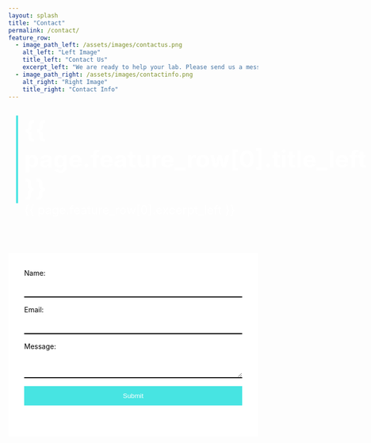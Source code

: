 ```yaml
---
layout: splash
title: "Contact"
permalink: /contact/
feature_row:
  - image_path_left: /assets/images/contactus.png
    alt_left: "Left Image"
    title_left: "Contact Us"
    excerpt_left: "We are ready to help your lab. Please send us a message below describing your needs and we would be happy to schedule a video call consultation."
  - image_path_right: /assets/images/contactinfo.png
    alt_right: "Right Image"
    title_right: "Contact Info"
---
```


<style>
  .feature-container {
    display: flex;
    justify-content: space-between;
  }

  .feature-row {
    margin-left: 0;
    position: relative;
  }

  .feature-row .header-content {
    color: #ffffff;
    padding: 2rem; /* Adjust the padding values here */
    position: absolute;
    top: 50%;
    left: 50%;
    transform: translate(-50%, -50%);
  }

  .feature-row .header-content h1 {
    font-size: 3rem;
    margin: 0;
  }

  .feature-row .header-content p {
    font-size: 1.5rem;
    margin: 0;
  }

  .color-line {
    height: 100%;
    position: absolute;
    left: -2rem;
    top: 50%;
    transform: translateY(-50%);
    width: 8px;
    background-color: #47e4e2;
  }

  .contact-info p {
    font-size: 0.9rem;
    color: #ffffff;
    white-space: nowrap;
  }

  .contact-form {
    background-color: #ffffff;
  }

  .contact-form label {
    display: block;
    margin-bottom: 0.5rem;
    color: #000000;
  }

  .contact-form input,
  .contact-form textarea {
    width: 100%;
    padding: 0.5rem 0;
    margin-bottom: 1rem;
    border: none;
    border-bottom: 2px solid #000000;
    background-color: #ffffff;
    color: #000000;
  }

  .contact-form input[type="submit"] {
    background-color: #47e4e2;
    color: #ffffff;
    border: none;
    padding: 0.75rem 1rem;
    cursor: pointer;
  }

  .contact-form input[type="submit"]:hover {
    background-color: #31b2af;
  }
</style>

<div style="position: relative;">
  <div class="feature-container">
    <div class="feature-row" style="background-image: url('{{ page.feature_row[0].image_path_left }}'); background-size: cover; background-position: center; display: flex;">
      <div class="header-content" style="color: #ffffff; padding: 1rem; position: relative;">
        <h1 style="font-size: 3rem; margin-left: 1rem;">
          <span style="position: relative;">
            <span class="color-line" style="position: absolute; left: -1rem; top: 50%; transform: translateY(-50%); width: 4px; height: 100%; background-color: #47e4e2;"></span>
            {{ page.feature_row[0].title_left }}
          </span>
        </h1>
        <p style="font-size: 1.5rem; margin-left: 1rem;">{{ page.feature_row[0].excerpt_left }}</p>
      </div>
    </div>
    <div class="feature-row" style="background-image: url('{{ page.feature_row[1].image_path_right }}'); background-size: cover; background-position: center; display: flex; position: relative;">
      <div class="contact-info" style="width: 33%; display: flex; flex-direction: column; color: #ffffff; justify-content: flex-end; padding: 1rem;">
        <h2 style="font-size: 2rem; color: #ffffff; margin-bottom: 1rem;">Contact Info</h2>
        <div style="display: flex; align-items: center; margin-bottom: 1rem;">
          <svg xmlns="http://www.w3.org/2000/svg" width="30" height="30" viewBox="0 0 384 512">
            <path fill="#ffffff" d="M172.268 501.67C26.97 291.031 0 269.413 0 192 0 85.961 85.961 0 192 0s192 85.961 192 192c0 77.413-26.97 99.031-172.268 309.67-9.535 13.774-29.93 13.773-39.464 0zM192 272c44.183 0 80-35.817 80-80s-35.817-80-80-80-80 35.817-80 80 35.817 80 80 80z"/>
          </svg>
          <p style="margin: 0 0 0 0.5rem;">Catalyst Neuro <br>844 Rose Drive, <br> Benicia, CA 94510</p>
        </div>
        <div style="display: flex; align-items: center;">
          <svg xmlns="http://www.w3.org/2000/svg" color="#ffffff" width="30" height="30" viewBox="0 0 448 512">
            <path fill="#ffffff" d="M400 32H48C21.49 32 0 53.49 0 80v352c0 26.51 21.49 48 48 48h352c26.51 0 48-21.49 48-48V80c0-26.51-21.49-48-48-48zM178.117 262.104C87.429 196.287 88.353 196.121 64 177.167V152c0-13.255 10.745-24 24-24h272c13.255 0 24 10.745 24 24v25.167c-24.371 18.969-23.434 19.124-114.117 84.938-10.5 7.655-31.392 26.12-45.883 25.894-14.503.218-35.367-18.227-45.883-25.895zM384 217.775V360c0 13.255-10.745 24-24 24H88c-13.255 0-24-10.745-24-24V217.775c13.958 10.794 33.329 25.236 95.303 70.214 14.162 10.341 37.975 32.145 64.694 32.011h0c26.768.134 50.568-21.64 64.706-31.98 61.984-44.961 81.225-59.542 95.297-70.225zM400 96H48V80c0-8.837 7.163-16 16-16h320c8.837 0 16 7.163 16 16v16z"/>
          </svg>
          <p style="margin: 0 0 0 0.5rem;">info@catalystneuro.com</p>
        </div>
      </div>
    </div>
  </div>
</div>
  <div class="contact-form" style="padding: 2rem;">
    <form method="post" action="#" netlify>
      <label for="name">Name:</label>
      <input type="text" id="name" name="name" required>
      <label for="email">Email:</label>
      <input type="email" id="email" name="email" required>
      <label for="message">Message:</label>
      <textarea id="message" name="message" required></textarea>
      <input type="submit" value="Submit">
    </form>
  </div>
</div>
